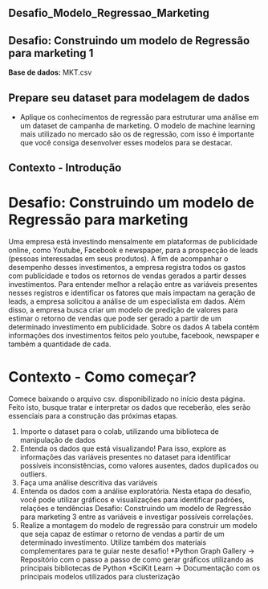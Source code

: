 ## Desafio_Modelo_Regressao_Marketing

## Desafio: Construindo um modelo de Regressão para marketing 1

**Base de dados:**
MKT.csv


## Prepare seu dataset para modelagem de dados

* Aplique os conhecimentos de regressão para estruturar uma
análise em um dataset de campanha de marketing. O modelo de
machine learning mais utilizado no mercado são os de regressão,
com isso é importante que você consiga desenvolver esses
modelos para se destacar.


## Contexto - Introdução

# Desafio: Construindo um modelo de Regressão para marketing

Uma empresa está investindo mensalmente em plataformas de publicidade online,
como Youtube, Facebook e newspaper, para a prospecção de leads (pessoas
interessadas em seus produtos). A fim de acompanhar o desempenho desses
investimentos, a empresa registra todos os gastos com publicidade e todos os retornos
de vendas gerados a partir desses investimentos.
Para entender melhor a relação entre as variáveis presentes nesses registros e
identificar os fatores que mais impactam na geração de leads, a empresa solicitou a
análise de um especialista em dados. Além disso, a empresa busca criar um
modelo de predição de valores para estimar o retorno de vendas que pode ser gerado
a partir de um determinado investimento em publicidade.
Sobre os dados
A tabela contém informações dos investimentos feitos pelo youtube, facebook,
newspaper e também a quantidade de cada.

# Contexto - Como começar?
Comece baixando o arquivo csv. disponibilizado no início desta página. Feito isto,
busque tratar e interpretar os dados que receberão, eles serão essenciais para a
construção das próximas etapas.

1. Importe o dataset para o colab, utilizando uma biblioteca de manipulação de dados
2. Entenda os dados que está visualizando! Para isso, explore as informações das
variáveis presentes no dataset para identificar possíveis inconsistências, como
valores ausentes, dados duplicados ou outliers.
3. Faça uma análise descritiva das variáveis
4. Entenda os dados com a análise exploratória. Nesta etapa do desafio, você pode
utilizar gráficos e visualizações para identificar padrões, relações e tendências
Desafio: Construindo um modelo de Regressão para marketing 3
entre as variáveis e investigar possíveis correlações.
5. Realize a montagem do modelo de regressão para construir um modelo que seja
capaz de estimar o retorno de vendas a partir de um determinado investimento.
Utilize também dos materiais complementares para te guiar neste desafio!
*Python Graph Gallery → Repositório com o passo a passo de como gerar gráficos
utilizando as principais bibliotecas de Python
*SciKit Learn → Documentação com os principais modelos utilizados para
clusterização
  

